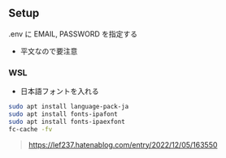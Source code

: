 ## Setup

.env に EMAIL, PASSWORD を指定する

- 平文なので要注意

### WSL

- 日本語フォントを入れる

```sh
sudo apt install language-pack-ja
sudo apt install fonts-ipafont
sudo apt install fonts-ipaexfont
fc-cache -fv
```

> https://lef237.hatenablog.com/entry/2022/12/05/163550
